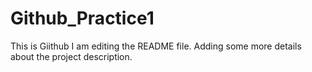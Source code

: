 # Github_Practice1
This is Giithub
I am editing the README file. Adding some more details about the project description.
